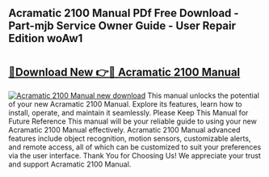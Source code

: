 ## Acramatic 2100 Manual PDf Free Download - Part-mjb Service Owner Guide - User Repair Edition woAw1

# <h2><a href="http://bc60528.oget.top/?id=Acramatic+2100+Manual">🔗Download New 👉🔴 Acramatic 2100 Manual</a></h2>

[![Acramatic 2100 Manual new download](https://i.imgur.com/5g1atiW.png)](http://bc60528.oget.top/?id=Acramatic+2100+Manual)
This manual unlocks the potential of your new Acramatic 2100 Manual. Explore its features, learn how to install, operate, and maintain it seamlessly. Please Keep This Manual for Future Reference This manual will be your reliable guide to using your new Acramatic 2100 Manual effectively. Acramatic 2100 Manual advanced features include object recognition, motion sensors, customizable alerts, and remote access, all of which can be customized to suit your preferences via the user interface. Thank You for Choosing Us! We appreciate your trust and support Acramatic 2100 Manual.
